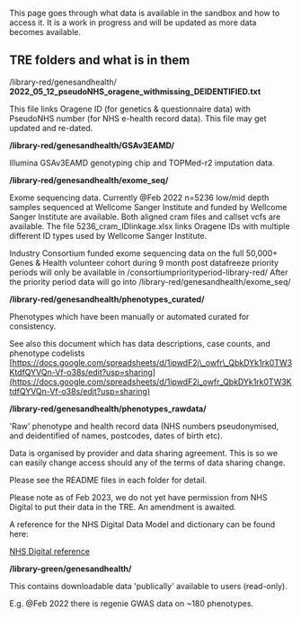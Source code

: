 This page goes through what data is available in the sandbox and how to access it. It is a work in progress and will be updated as more data becomes available.

## TRE folders and what is in them

/library-red/genesandhealth/ **2022\_05\_12\_pseudoNHS\_oragene\_withmissing\_DEIDENTIFIED.txt**

This file links Oragene ID (for genetics & questionnaire data) with PseudoNHS number (for NHS e-health record data). This file may get updated and re-dated.

**/library-red/genesandhealth/GSAv3EAMD/**

Illumina GSAv3EAMD genotyping chip and TOPMed-r2 imputation data.

**/library-red/genesandhealth/exome\_seq/**

Exome sequencing data. Currently @Feb 2022 n=5236 low/mid depth samples sequenced at Wellcome Sanger Institute and funded by Wellcome Sanger Institute are available. Both aligned cram files and callset vcfs are available. The file 5236\_cram\_IDlinkage.xlsx links Oragene IDs with multiple different ID types used by Wellcome Sanger Institute.

Industry Consortium funded exome sequencing data on the full 50,000+ Genes & Health volunteer cohort during 9 month post datafreeze priority periods will only be available in /consortiumpriorityperiod-library-red/ After the priority period data will go into /library-red/genesandhealth/exome\_seq/

**/library-red/genesandhealth/phenotypes\_curated/**

Phenotypes which have been manually or automated curated for consistency.

See also this document which has data descriptions, case counts, and phenotype codelists [https://docs.google.com/spreadsheets/d/1ipwdF2j\_owfr\_QbkDYk1rk0TW3KtdfQYVQn-Vf-o38s/edit?usp=sharing](https://docs.google.com/spreadsheets/d/1ipwdF2j_owfr_QbkDYk1rk0TW3KtdfQYVQn-Vf-o38s/edit?usp=sharing)

**/library-red/genesandhealth/phenotypes\_rawdata/**

'Raw' phenotype and health record data (NHS numbers pseudonymised, and deidentified of names, postcodes, dates of birth etc).

Data is organised by provider and data sharing agreement. This is so we can easily change access should any of the terms of data sharing change.

Please see the README files in each folder for detail.

Please note as of Feb 2023, we do not yet have permission from NHS Digital to put their data in the TRE. An amendment is awaited.

A reference for the NHS Digital Data Model and dictionary can be found here:

[NHS Digital reference](https://digital.nhs.uk/data-and-information/data-tools-and-services/data-services/hospital-episode-statistics/hospital-episode-statistics-data-dictionary)

**/library-green/genesandhealth/**

This contains downloadable data 'publically' available to users (read-only).

E.g. @Feb 2022 there is regenie GWAS data on ~180 phenotypes.
